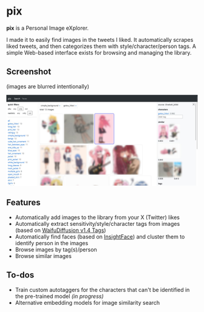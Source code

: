 # pix

**pix** is a Personal Image eXplorer.

I made it to easily find images in the tweets I liked. It automatically scrapes liked tweets, and then categorizes them with style/character/person tags. A simple Web-based interface exists for browsing and managing the library.

## Screenshot

(images are blurred intentionally)

![screenshot](docs/screenshot.jpg)

## Features

* Automatically add images to the library from your X (Twitter) likes
* Automatically extract sensitivity/style/character tags from images (based on [WaifuDiffusion v1.4 Tags](https://huggingface.co/spaces/SmilingWolf/wd-v1-4-tags))
* Automatically find faces (based on [InsightFace](https://github.com/deepinsight/insightface)) and cluster them to identify person in the images
* Browse images by tag(s)/person
* Browse similar images

## To-dos

* Train custom autotaggers for the characters that can't be identified in the pre-trained model _(in progress)_
* Alternative embedding models for image similarity search
